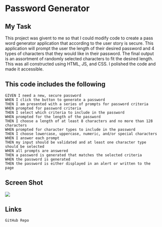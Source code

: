 # Password Generator

## My Task

This project was givent to me so that I could modify code to create a pass word generator application that according to the user story is secure. This application will prompt the user the length of their desired password and 4 types of characters that they would like in their password. The final output is an assortment of randomly selected characters to fit the desired length. This was all constructed using HTML, JS, and CSS. I polished the code and made it accessible.

## This code includes the following

```
GIVEN I need a new, secure password
WHEN I click the button to generate a password
THEN I am presented with a series of prompts for password criteria
WHEN prompted for password criteria
THEN I select which criteria to include in the password
WHEN prompted for the length of the password
THEN I choose a length of at least 8 characters and no more than 128 characters
WHEN prompted for character types to include in the password
THEN I choose lowercase, uppercase, numeric, and/or special characters
WHEN I answer each prompt
THEN my input should be validated and at least one character type should be selected
WHEN all prompts are answered
THEN a password is generated that matches the selected criteria
WHEN the password is generated
THEN the password is either displayed in an alert or written to the page
```

## Screen Shot

<img src= "./passw-gen.jpg">

## Links

```
GitHub Repo

```